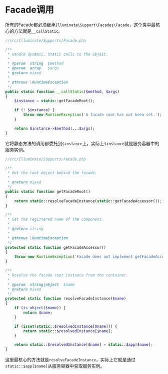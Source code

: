 # Facade调用

所有的Facade都必须继承`Illuminate\Support\Facades\Facade`，这个类中最核心的方法就是`__callStatic`。

```php
//src/Illuminate/Supports/Facade.php

/**
 * Handle dynamic, static calls to the object.
 *
 * @param  string  $method
 * @param  array   $args
 * @return mixed
 *
 * @throws \RuntimeException
 */
public static function __callStatic($method, $args)
{
    $instance = static::getFacadeRoot();

    if (! $instance) {
        throw new RuntimeException('A facade root has not been set.');
    }

    return $instance->$method(...$args);
}
```

它将静态方法的调用都委托到`$instance`上，实际上`$instance`就是服务容器中的服务实例。

```php
//src/Illuminate/Supports/Facade.php

/**
 * Get the root object behind the facade.
 *
 * @return mixed
 */
public static function getFacadeRoot()
{
    return static::resolveFacadeInstance(static::getFacadeAccessor());
}

/**
 * Get the registered name of the component.
 *
 * @return string
 *
 * @throws \RuntimeException
 */
protected static function getFacadeAccessor()
{
    throw new RuntimeException('Facade does not implement getFacadeAccessor method.');
}

/**
 * Resolve the facade root instance from the container.
 *
 * @param  string|object  $name
 * @return mixed
 */
protected static function resolveFacadeInstance($name)
{
    if (is_object($name)) {
        return $name;
    }

    if (isset(static::$resolvedInstance[$name])) {
        return static::$resolvedInstance[$name];
    }

    return static::$resolvedInstance[$name] = static::$app[$name];
}
```

这里最核心的方法就是`resolveFacadeInstance`，实际上它就是通过`static::$app[$name]`从服务容器中获取服务实例。
